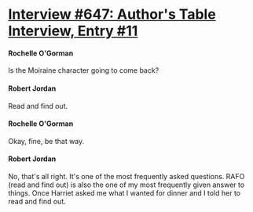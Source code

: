 # [Interview #647: Author's Table Interview, Entry #11](https://www.theoryland.com/intvmain.php?i=647#11)

#### Rochelle O'Gorman

Is the Moiraine character going to come back?

#### Robert Jordan

Read and find out.

#### Rochelle O'Gorman

Okay, fine, be that way.

#### Robert Jordan

No, that's all right. It's one of the most frequently asked questions. RAFO (read and find out) is also the one of my most frequently given answer to things. Once Harriet asked me what I wanted for dinner and I told her to read and find out.

